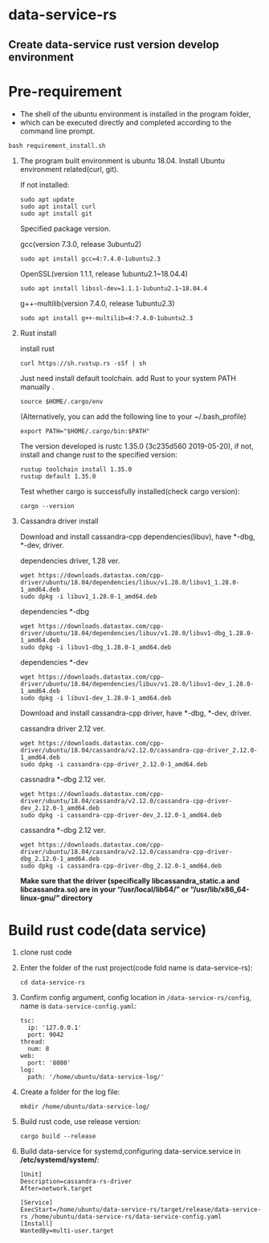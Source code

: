 # data-service-rs #

## Create data-service rust version develop environment

# Pre-requirement


* The shell of the ubuntu environment is installed in the program folder, 
* which can be executed directly and completed according to the command line prompt.

```bash requirement_install.sh```

1.  The program built environment is ubuntu 18.04.
    Install Ubuntu environment related(curl, git).

    If not installed:
    ```
    sudo apt update
    sudo apt install curl
    sudo apt install git
    ```
    
    Specified package version.
    
    gcc(version 7.3.0, release 3ubuntu2)
    ```
    sudo apt install gcc=4:7.4.0-1ubuntu2.3
    ```
    
    OpenSSL(version 1.1.1, release 1ubuntu2.1~18.04.4)
    ```
    sudo apt install libssl-dev=1.1.1-1ubuntu2.1~18.04.4
    ```
    
    g++-multilib(version 7.4.0, release 1ubuntu2.3)
    ```
    sudo apt install g++-multilib=4:7.4.0-1ubuntu2.3
    ```
    
2. Rust install
     
    install rust 
    ```
    curl https://sh.rustup.rs -sSf | sh
    ```
    Just need install default toolchain.
    add Rust to your system PATH manually .
    ```
    source $HOME/.cargo/env
    ```
    (Alternatively, you can add the following line to your ~/.bash_profile)
    ```
    export PATH="$HOME/.cargo/bin:$PATH"
    ```
    
    The version developed is rustc 1.35.0 (3c235d560 2019-05-20),
    if not, install and change rust to the specified version:
    ```
    rustup toolchain install 1.35.0
    rustup default 1.35.0
    ```
    
    Test whether cargo is successfully installed(check cargo version):
    ```
    cargo --version
    ```
3.  Cassandra driver install

    Download and install cassandra-cpp dependencies(libuv), have *-dbg, *-dev, driver.
    
    dependencies driver, 1.28 ver. 
    ```
    wget https://downloads.datastax.com/cpp-driver/ubuntu/18.04/dependencies/libuv/v1.28.0/libuv1_1.28.0-1_amd64.deb
    sudo dpkg -i libuv1_1.28.0-1_amd64.deb
    ```
    dependencies *-dbg
    ```
    wget https://downloads.datastax.com/cpp-driver/ubuntu/18.04/dependencies/libuv/v1.28.0/libuv1-dbg_1.28.0-1_amd64.deb
    sudo dpkg -i libuv1-dbg_1.28.0-1_amd64.deb
    ```
    dependencies *-dev
    ```
    wget https://downloads.datastax.com/cpp-driver/ubuntu/18.04/dependencies/libuv/v1.28.0/libuv1-dev_1.28.0-1_amd64.deb
    sudo dpkg -i libuv1-dev_1.28.0-1_amd64.deb
    ```
    
    Download and install cassandra-cpp driver, have *-dbg, *-dev, driver.
    
    cassandra driver 2.12 ver.
    ```
    wget https://downloads.datastax.com/cpp-driver/ubuntu/18.04/cassandra/v2.12.0/cassandra-cpp-driver_2.12.0-1_amd64.deb
    sudo dpkg -i cassandra-cpp-driver_2.12.0-1_amd64.deb
    ```
    cassnadra *-dbg 2.12 ver.
    ```
    wget https://downloads.datastax.com/cpp-driver/ubuntu/18.04/cassandra/v2.12.0/cassandra-cpp-driver-dev_2.12.0-1_amd64.deb
    sudo dpkg -i cassandra-cpp-driver-dev_2.12.0-1_amd64.deb
    ```
    cassandra *-dbg 2.12 ver.
    ```
    wget https://downloads.datastax.com/cpp-driver/ubuntu/18.04/cassandra/v2.12.0/cassandra-cpp-driver-dbg_2.12.0-1_amd64.deb
    sudo dpkg -i cassandra-cpp-driver-dbg_2.12.0-1_amd64.deb
    ```
    __Make sure that the driver (specifically libcassandra_static.a and libcassandra.so) are in your “/usr/local/lib64/” or “/usr/lib/x86_64-linux-gnu/” directory__
    
# Build rust code(data service)

1. clone rust code
2. Enter the folder of the rust project(code fold name is data-service-rs):
    ```
    cd data-service-rs
    ```
3. Confirm config argument, config location in ```/data-service-rs/config```, name is ```data-service-config.yaml```:
    ```
    tsc:
      ip: '127.0.0.1'
      port: 9042
    thread:
      num: 8
    web:
      port: '8080'
    log:
      path: '/home/ubuntu/data-service-log/'
    ```
    
4. Create a folder for the log file:
    ```
    mkdir /home/ubuntu/data-service-log/
    ```
    
5. Build rust code, use release version:
    ```
    cargo build --release
    ```

6. Build data-service for systemd,configuring data-service.service in __/etc/systemd/system/__:
    ```
    [Unit]
    Description=cassandra-rs-driver
    After=network.target
    
    [Service]
    ExecStart=/home/ubuntu/data-service-rs/target/release/data-service-rs /home/ubuntu/data-service-rs/data-service-config.yaml
    [Install]
    WantedBy=multi-user.target
    ```

